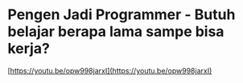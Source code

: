# Pengen Jadi Programmer - Butuh belajar berapa lama sampe bisa kerja?

[https://youtu.be/opw998jarxI](https://youtu.be/opw998jarxI)
